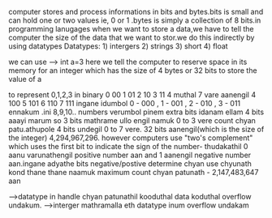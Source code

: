 computer stores and process informations in bits and bytes.bits is small and can hold one or two values ie, 0 or 1 .bytes is simply a collection of 8 bits.in programming lanugages when we want to store a data,we have to tell the computer the size of the data that we want to stor.we do this indirectly by using datatypes
             Datatypes:
			 1) intergers
			 2) strings
			 3) short
			 4) float
		
we can use --> int a=3
          here we tell the computer to reserve space in its memory for an integer which has the size of 4 bytes or 32 bits to store the value of a
		  
to represent 0,1,2,3 in binary
                  0        00
				  1         01
				  2         10
				  3         11
	  4 muthal 7 vare aanengil
	              4        100
				  5			101
				  6			110
				  7			111
		  ingane idumbol 0 - 000 , 1 - 001 , 2 - 010 , 3 - 011 ennakum .ini 8,9,10.. numbers verumbol pinem extra bits idanam ellam 4 bits aaayi marum
	so 3 bits mathrame ullo engil namuk 0 to 3 vere count chyan patu.athupole 4 bits undegil 0 to 7 vere. 32 bits aanengil(which is the size of the integer) 4,294,967,296.
	however computers use "two's complement" which uses the first bit to indicate the sign of the number- thudakathil 0 aanu varunathengil positive number aan and 1 aanengil negative number aan.ingane adyathe bits negative/postive determine chyan use chyunath kond thane thane naamuk maximum count chyan patunath - 2,147,483,647 aan
		  
-->datatype in handle chyan patunathil kooduthal data koduthal overflow undakum.
-->interger mathramalla eth datatype inum overflow undakam	  
		  
		  
		  
		  
		  
